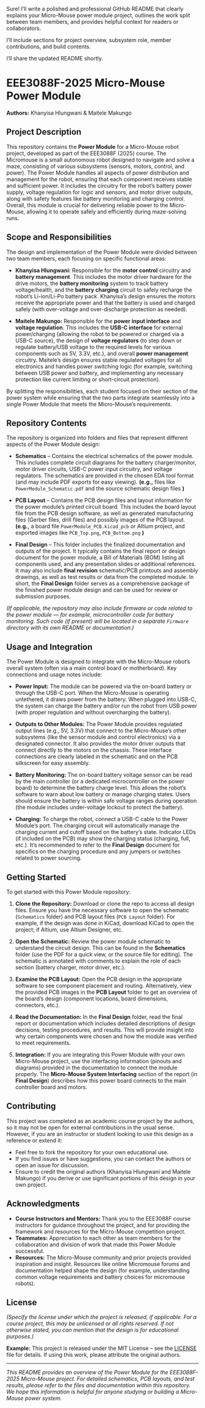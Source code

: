 Sure! I’ll write a polished and professional GitHub README that clearly explains your Micro-Mouse power module project, outlines the work split between team members, and provides helpful context for readers or collaborators.

I’ll include sections for project overview, subsystem role, member contributions, and build contents.

I’ll share the updated README shortly.


# EEE3088F-2025 Micro-Mouse Power Module

**Authors:** Khanyisa Hlungwani & Maitele Makungo

## Project Description

This repository contains the **Power Module** for a Micro-Mouse robot project, developed as part of the EEE3088F (2025) course. The Micromouse is a small autonomous robot designed to navigate and solve a maze, consisting of various subsystems (sensors, motors, control, and power). The Power Module handles all aspects of power distribution and management for the robot, ensuring that each component receives stable and sufficient power. It includes the circuitry for the robot’s battery power supply, voltage regulation for logic and sensors, and motor driver outputs, along with safety features like battery monitoring and charging control. Overall, this module is crucial for delivering reliable power to the Micro-Mouse, allowing it to operate safely and efficiently during maze-solving runs.

## Scope and Responsibilities

The design and implementation of the Power Module were divided between two team members, each focusing on specific functional areas:

* **Khanyisa Hlungwani:** Responsible for the **motor control** circuitry and **battery management**. This includes the motor driver hardware for the drive motors, the **battery monitoring** system to track battery voltage/health, and the **battery charging** circuit to safely recharge the robot’s Li-ion/Li-Po battery pack. Khanyisa’s design ensures the motors receive the appropriate power and that the battery is used and charged safely (with over-voltage and over-discharge protection as needed).

* **Maitele Makungo:** Responsible for the **power input interface** and **voltage regulation**. This includes the **USB-C interface** for external power/charging (allowing the robot to be powered or charged via a USB-C source), the design of **voltage regulators** (to step down or regulate battery/USB voltage to the required levels for various components such as 5V, 3.3V, etc.), and overall **power management** circuitry. Maitele’s design ensures stable regulated voltages for all electronics and handles power switching logic (for example, switching between USB power and battery, and implementing any necessary protection like current limiting or short-circuit protection).

By splitting the responsibilities, each student focused on their section of the power system while ensuring that the two parts integrate seamlessly into a single Power Module that meets the Micro-Mouse’s requirements.

## Repository Contents

The repository is organized into folders and files that represent different aspects of the Power Module design:

* **Schematics** – Contains the electrical schematics of the power module. This includes complete circuit diagrams for the battery charger/monitor, motor driver circuits, USB-C power input circuitry, and voltage regulators. The schematics are provided in the chosen EDA tool format (and may include PDF exports for easy viewing). **(e.g.,** files like `PowerModule_Schematic.pdf` and the source schematic design files **)**

* **PCB Layout** – Contains the PCB design files and layout information for the power module’s printed circuit board. This includes the board layout file from the PCB design software, as well as generated manufacturing files (Gerber files, drill files) and possibly images of the PCB layout. **(e.g.,** a board file `PowerModule_PCB.kicad_pcb` or Altium project, and exported images like `PCB_Top.png`, `PCB_Bottom.png` **)**

* **Final Design** – This folder includes the finalized documentation and outputs of the project. It typically contains the final report or design document for the power module, a Bill of Materials (BOM) listing all components used, and any presentation slides or additional references. It may also include **final revision** schematic/PCB printouts and assembly drawings, as well as test results or data from the completed module. In short, the **Final Design** folder serves as a comprehensive package of the finished power module design and can be used for review or submission purposes.

*(If applicable, the repository may also include firmware or code related to the power module — for example, microcontroller code for battery monitoring. Such code (if present) will be located in a separate `Firmware` directory with its own README or documentation.)*

## Usage and Integration

The Power Module is designed to integrate with the Micro-Mouse robot’s overall system (often via a main control board or motherboard). Key connections and usage notes include:

* **Power Input:** The module can be powered via the on-board battery or through the USB-C port. When the Micro-Mouse is operating untethered, it draws power from the battery. When plugged into USB-C, the system can charge the battery and/or run the robot from USB power (with proper regulation and without overcharging the battery).

* **Outputs to Other Modules:** The Power Module provides regulated output lines (e.g., 5V, 3.3V) that connect to the Micro-Mouse’s other subsystems (like the sensor module and control electronics) via a designated connector. It also provides the motor driver outputs that connect directly to the motors on the chassis. These interface connections are clearly labeled in the schematic and on the PCB silkscreen for easy assembly.

* **Battery Monitoring:** The on-board battery voltage sensor can be read by the main controller (or a dedicated microcontroller on the power board) to determine the battery charge level. This allows the robot’s software to warn about low battery or manage charging states. Users should ensure the battery is within safe voltage ranges during operation (the module includes under-voltage lockout to protect the battery).

* **Charging:** To charge the robot, connect a USB-C cable to the Power Module’s port. The charging circuit will automatically manage the charging current and cutoff based on the battery’s state. Indicator LEDs (if included on the PCB) may show the charging status (charging, full, etc.). It’s recommended to refer to the **Final Design** document for specifics on the charging procedure and any jumpers or switches related to power sourcing.

## Getting Started

To get started with this Power Module repository:

1. **Clone the Repository:** Download or clone the repo to access all design files. Ensure you have the necessary software to open the schematic (`Schematics` folder) and PCB layout files (`PCB Layout` folder). For example, if the design was done in KiCad, download KiCad to open the project; if Altium, use Altium Designer, etc.

2. **Open the Schematic:** Review the power module schematic to understand the circuit design. This can be found in the **Schematics** folder (use the PDF for a quick view, or the source file for editing). The schematic is annotated with comments to explain the role of each section (battery charger, motor driver, etc.).

3. **Examine the PCB Layout:** Open the PCB design in the appropriate software to see component placement and routing. Alternatively, view the provided PCB images in the **PCB Layout** folder to get an overview of the board’s design (component locations, board dimensions, connectors, etc.).

4. **Read the Documentation:** In the **Final Design** folder, read the final report or documentation which includes detailed descriptions of design decisions, testing procedures, and results. This will provide insight into why certain components were chosen and how the module was verified to meet requirements.

5. **Integration:** If you are integrating this Power Module with your own Micro-Mouse project, use the interfacing information (pinouts and diagrams) provided in the documentation to connect the module properly. The **Micro-Mouse System Interfacing** section of the report (in **Final Design**) describes how this power board connects to the main controller board and motors.

## Contributing

This project was completed as an academic course project by the authors, so it may not be open for external contributions in the usual sense. However, if you are an instructor or student looking to use this design as a reference or extend it:

* Feel free to fork the repository for your own educational use.
* If you find issues or have suggestions, you can contact the authors or open an issue for discussion.
* Ensure to credit the original authors (Khanyisa Hlungwani and Maitele Makungo) if you derive or use significant portions of this design in your own project.

## Acknowledgments

* **Course Instructors and Mentors:** Thank you to the EEE3088F course instructors for guidance throughout the project, and for providing the framework and resources for the Micro-Mouse competition project.
* **Teammates:** Appreciation to each other as team members for the collaboration and division of work that made this Power Module successful.
* **Resources:** The Micro-Mouse community and prior projects provided inspiration and insight. Resources like online Micromouse forums and documentation helped shape the design (for example, understanding common voltage requirements and battery choices for micromouse robots).

## License

*(Specify the license under which the project is released, if applicable. For a course project, this may be unlicensed or all rights reserved. If not otherwise stated, you can mention that the design is for educational purposes.)*

**Example:** This project is released under the MIT License – see the [LICENSE](./LICENSE) file for details. If using this work, please attribute the original authors.

---

*This README provides an overview of the Power Module for the EEE3088F-2025 Micro-Mouse project. For detailed schematics, PCB layouts, and test results, please refer to the files and documentation within this repository. We hope this information is helpful for anyone studying or building a Micro-Mouse power system.*

 
